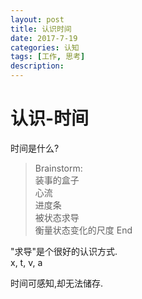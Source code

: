 ```yaml
---
layout: post
title: 认识时间
date: 2017-7-19
categories: 认知
tags: [工作, 思考]
description: 
---
```


# 认识-时间
时间是什么?
> Brainstorm:  
装事的盒子  
心流  
进度条  
被状态求导  
衡量状态变化的尺度
End  

"求导"是个很好的认识方式.  
x, t, v, a

时间可感知,却无法储存.
